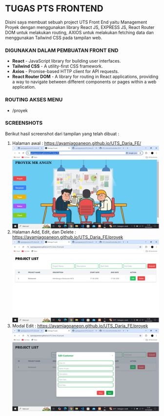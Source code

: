 # TUGAS PTS FRONTEND
Disini saya membuat sebuah project UTS Front End yaitu Management Proyek dengan menggunakan library React JS, EXPRESS JS, React Router DOM untuk melakukan routing, AXIOS untuk melakukan fetching data dan menggunakan Tailwind CSS pada tampilan web.

### DIGUNAKAN DALAM PEMBUATAN FRONT END
- <b>React</b> - JavaScript library for building user interfaces.
- <b>Tailwind CSS</b> - A utility-first CSS framework.
- <b>Axios</b> - Promise-based HTTP client for API requests.
- <b>React Router DOM</b> - A library for routing in React applications, providing a way to navigate between different components or pages within a web application.

### ROUTING AKSES MENU
- /proyek

### SCREENSHOTS
Berikut hasil screenshot dari tampilan yang telah dibuat :

1. Halaman awal : https://ayamjagoaneon.github.io/UTS_Daria_FE/ <img src="./src/image/proyek1.png">
2. Halaman Add, Edit, dan Delete : https://ayamjagoaneon.github.io/UTS_Daria_FE/proyek <img src="./src/image/proyek2.png">
3. Modal Edit : https://ayamjagoaneon.github.io/UTS_Daria_FE/proyek <img src="./src/image/proyek3.png">
